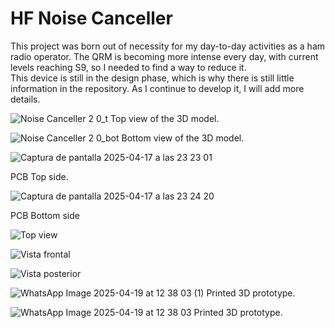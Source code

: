# HF Noise Canceller

This project was born out of necessity for my day-to-day activities as a ham radio operator. The QRM is becoming more intense every day, with current levels reaching S9, so I needed to find a way to reduce it.  
This device is still in the design phase, which is why there is still little information in the repository. As I continue to develop it, I will add more details.

![Noise Canceller 2 0_t](https://github.com/user-attachments/assets/b486abe7-adf7-47c5-9f1a-07e7165e1199)
Top view of the 3D model.

![Noise Canceller 2 0_bot](https://github.com/user-attachments/assets/756db7bb-3946-4b37-99b8-ee39da5b0230)
Bottom view of the 3D model.

![Captura de pantalla 2025-04-17 a las 23 23 01](https://github.com/user-attachments/assets/1a49ffe5-d395-461c-a5b6-a19b20405de1)

PCB Top side.

![Captura de pantalla 2025-04-17 a las 23 24 20](https://github.com/user-attachments/assets/e434a091-9910-40a2-8e50-645857a5ab62)

PCB Bottom side

![Top view](https://github.com/user-attachments/assets/2d5949b0-e422-4094-8667-19631c2b7dad)

![Vista frontal](https://github.com/user-attachments/assets/c245ac68-4a6e-4d55-a854-13174ce48cfc)

![Vista posterior](https://github.com/user-attachments/assets/3474e85c-5287-4a3d-beca-17526e29907a)

![WhatsApp Image 2025-04-19 at 12 38 03 (1)](https://github.com/user-attachments/assets/429607b1-1403-4ede-8dad-e9d45be53317)
Printed 3D prototype.

![WhatsApp Image 2025-04-19 at 12 38 03](https://github.com/user-attachments/assets/da657c5f-2422-41de-9493-b453be430c18)
Printed 3D prototype.
